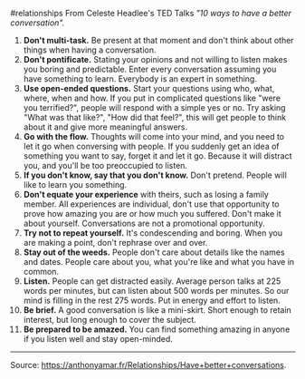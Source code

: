 #relationships
From Celeste Headlee's TED Talks _"10 ways to have a better conversation"._

1. **Don't multi-task.** Be present at that moment and don't think about other things when having a conversation.
2. **Don't pontificate.** Stating your opinions and not willing to listen makes you boring and predictable. Enter every conversation assuming you have something to learn. Everybody is an expert in something.
3. **Use open-ended questions.** Start your questions using who, what, where, when and how. If you put in complicated questions like "were you terrified?", people will respond with a simple yes or no. Try asking "What was that like?", "How did that feel?", this will get people to think about it and give more meaningful answers.
4. **Go with the flow.** Thoughts will come into your mind, and you need to let it go when conversing with people. If you suddenly get an idea of something you want to say, forget it and let it go. Because it will distract you, and you'll be too preoccupied to listen.
5. **If you don't know, say that you don't know.** Don't pretend. People will like to learn you something.
6. **Don't equate your experience** with theirs, such as losing a family member. All experiences are individual, don't use that opportunity to prove how amazing you are or how much you suffered. Don't make it about yourself. Conversations are not a promotional opportunity.
7. **Try not to repeat yourself.** It's condescending and boring. When you are making a point, don't rephrase over and over.
8. **Stay out of the weeds.** People don't care about details like the names and dates. People care about you, what you're like and what you have in common.
9. **Listen.** People can get distracted easily. Average person talks at 225 words per minutes, but can listen about 500 words per minutes. So our mind is filling in the rest 275 words. Put in energy and effort to listen.
10. **Be brief.** A good conversation is like a mini-skirt. Short enough to retain interest, but long enough to cover the subject.
11. **Be prepared to be amazed.** You can find something amazing in anyone if you listen well and stay open-minded.

---
Source: https://anthonyamar.fr/Relationships/Have+better+conversations.